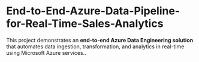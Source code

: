 # End-to-End-Azure-Data-Pipeline-for-Real-Time-Sales-Analytics
This project demonstrates an **end-to-end Azure Data Engineering solution** that automates data ingestion, transformation, and analytics in real-time using Microsoft Azure services..
